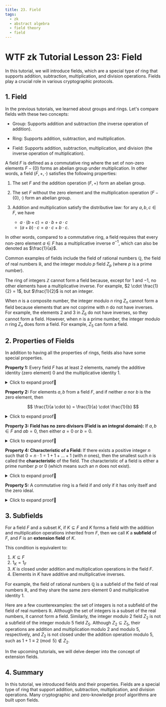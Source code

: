 ```yaml
---
title: 23. Field
tags:
  - zk
  - abstract algebra
  - field theory
  - field
---
```


# WTF zk Tutorial Lesson 23: Field

In this tutorial, we will introduce fields, which are a special type of ring that supports addition, subtraction, multiplication, and division operations. Fields play a crucial role in various cryptographic protocols.

## 1. Field

In the previous tutorials, we learned about groups and rings. Let's compare fields with these two concepts:

- Group: Supports addition and subtraction (the inverse operation of addition).

- Ring: Supports addition, subtraction, and multiplication.

- Field: Supports addition, subtraction, multiplication, and division (the inverse operation of multiplication).

A field $F$ is defined as a commutative ring where the set of non-zero elements $F-\{0\}$ forms an abelian group under multiplication. In other words, a field $(F, +, \cdot)$ satisfies the following properties:

1. The set $F$ and the addition operation $(F, +)$ form an abelian group.

2. The set $F$ without the zero element and the multiplication operation $(F-\{0\}, \cdot)$ form an abelian group.

3. Addition and multiplication satisfy the distributive law: for any $a, b, c \in F$, we have

    - $a \cdot (b + c) = a \cdot b + a \cdot c$
    - $(a + b) \cdot c = a \cdot c + b \cdot c$.

In other words, compared to a commutative ring, a field requires that every non-zero element $a \in F$ has a multiplicative inverse $a^{-1}$, which can also be denoted as $\frac{1}{a}$.

Common examples of fields include the field of rational numbers $\mathbb{Q}$, the field of real numbers $\mathbb{R}$, and the integer modulo $p$ field $Z_p$ (where $p$ is a prime number).

The ring of integers $\mathbb{Z}$ cannot form a field because, except for $1$ and $-1$, no other elements have a multiplicative inverse. For example, $2 \cdot \frac{1}{2} = 1$, but $\frac{1}{2}$ is not an integer.

When $n$ is a composite number, the integer modulo $n$ ring $Z_n$ cannot form a field because elements that are not coprime with $n$ do not have inverses. For example, the elements $2$ and $3$ in $Z_6$ do not have inverses, so they cannot form a field. However, when $n$ is a prime number, the integer modulo $n$ ring $Z_n$ does form a field. For example, $Z_5$ can form a field.

## 2. Properties of Fields

In addition to having all the properties of rings, fields also have some special properties.

**Property 1:** Every field $F$ has at least $2$ elements, namely the additive identity (zero element) $0$ and the multiplicative identity $1$.

<details><summary>Click to expand proof👀</summary>

By definition, fields have $0$ and $1$, and we need to prove that $0 \neq 1$. If $0 = 1$, then $F - \{0\}$ is an empty set, which cannot form a multiplicative group. Therefore, $0 \neq 1$, and every field $F$ has at least $2$ elements. Proof completed.

</details>

**Property 2:** For elements $a, b$ from a field $F$, and if neither $a$ nor $b$ is the zero element, then

$$
\frac{1}{a \cdot b} = \frac{1}{a} \cdot \frac{1}{b}
$$

<details><summary>Click to expand proof👀</summary>

To prove this proposition, we need to show that $a \cdot b$ and $\frac{1}{a} \cdot \frac{1}{b}$ are inverses of each other. According to the commutative law of multiplication, we have $a b \cdot \frac{1}{a} \cdot \frac{1}{b} = a \cdot \frac{1}{a} \cdot b \cdot \frac{1}{b} = 1 \cdot 1 = 1$. Therefore, $a \cdot b$ and $\frac{1}{a} \cdot \frac{1}{b}$ are inverses of each other. Proof completed.

</details>

**Property 3: Field has no zero divisors (Field is an integral domain):** If $a, b \in F$ and $ab = 0$, then either $a = 0$ or $b = 0$.

<details><summary>Click to expand proof👀</summary>

To prove this proposition, we assume that $a, b \in F$ and $ab = 0$. We need to show that either $a = 0$ or $b = 0$.

Suppose $a \neq 0$. Since $a$ is non-zero, it has a multiplicative inverse $a^{-1}$. Multiply both sides of the equation $ab = 0$ by $a^{-1}$ to get $a^{-1}(ab) = a^{-1} \cdot 0$. By the associative law of multiplication, we have $(a^{-1}a)b = 0$. Using the fact that $a^{-1}a = 1$, we have $1b = 0$. This implies that $b = 0$. 

Similarly, if $b \neq 0$, we can multiply both sides of the equation $ab = 0$ by $b^{-1}$ to obtain $a(b^{-1}b) = 0$. Using the fact that $b^{-1}b = 1$, we have $a1 = 0$, which implies that $a = 0$.

Therefore, either $a = 0$ or $b = 0$. Proof completed.

</details>

**Property 4: Characteristic of a Field:** If there exists a positive integer $n$ such that $0 = n \cdot 1 = 1 + 1 + ... + 1$ (with $n$ ones), then the smallest such $n$ is called the **characteristic** of the field. The characteristic of a field is either a prime number $p$ or $0$ (which means such an $n$ does not exist).

<details><summary>Click to expand proof👀</summary>

Assume that $n$ is a composite number, so there exist $a, b \in F$ such that $n = ab$. According to the definition of characteristic, we have $n \cdot 1 = 0$, which means $ab \cdot 1 = 0$. Therefore, we have $ab = 0$. According to Property 3 (field has no zero divisors), we have $a = 0$ or $b = 0$. This implies $n = ab = 0$, which contradicts the assumption. Therefore, $n$ cannot be a composite number.

When $n$ is a prime number $p$, the characteristic is $p$, such as $Z_5$.

For infinite fields, such as the field of rational numbers $R$, the characteristic does not exist, and $n = 0$.

</details>

**Property 5:** A commutative ring is a field if and only if it has only itself and the zero ideal.

<details><summary>Click to expand proof👀</summary>

**Sufficiency**

Let $R$ be a field and $I$ be an ideal of $R$, where $I$ is not equal to $\{0\}$. We need to prove that $I = R$.

First, we prove that the multiplicative identity $1$ of the field is in $I$. Since $I \neq \{0\}$, there exists an element $a \in I$ such that $a \neq 0$. Its inverse $a^{-1}$ exists and is in the field $R$. According to the absorption law of ideals, we have $aa^{-1} = 1 \in I$. Therefore, $1 \in I$.

Next, for any $b \in R$, according to the absorption law, we have $1 \cdot b = b \in I$, which means $R \subseteq I$. According to the definition of ideals, we have $I \subseteq R$. Therefore, $I = R$. Proof completed.

**Necessity**

Let $R$ be a commutative ring, and for every non-zero ideal $I$ of $R$, we have $I = R$. Consider a non-zero element $a$ in $R$. We will prove that there exists $a^{-1} \in R$ such that $a \cdot a^{-1} = a^{-1} \cdot a = 1$.

For any element $a$ in $R$, we consider the principal ideal generated by $a$: $I = (a) = \{ra \mid r \in R\}$. Since $I$ is not the zero ideal and $I = R$, there exists $b \in R$ such that $ab = 1$, which means $a^{-1} = b \in R$. Therefore, any element in the commutative ring $R$ has an inverse, and $R$ is a field. Proof completed.

</details>

## 3. Subfields

For a field $F$ and a subset $K$, if $K \subseteq F$ and $K$ forms a field with the addition and multiplication operations inherited from $F$, then we call $K$ a **subfield** of $F$, and $F$ is an **extension field** of $K$.

This condition is equivalent to:

1. $K \subseteq F$
2. $1_K = 1_F$
3. $K$ is closed under addition and multiplication operations in the field $F$.
4. Elements in $K$ have additive and multiplicative inverses.

For example, the field of rational numbers $\mathbb{Q}$ is a subfield of the field of real numbers $\mathbb{R}$, and they share the same zero element $0$ and multiplicative identity $1$.

Here are a few counterexamples: the set of integers is not a subfield of the field of real numbers $\mathbb{R}$. Although the set of integers is a subset of the real numbers, it cannot form a field. Similarly, the integer modulo $2$ field $Z_2$ is not a subfield of the integer modulo $5$ field $Z_5$. Although $Z_2 \subseteq Z_5$, their operations are addition and multiplication modulo $2$ and modulo $5$, respectively, and $Z_2$ is not closed under the addition operation modulo $5$, such as $1+1 \equiv 2 \pmod{5} \notin Z_2$.

In the upcoming tutorials, we will delve deeper into the concept of extension fields.

## 4. Summary

In this tutorial, we introduced fields and their properties. Fields are a special type of ring that support addition, subtraction, multiplication, and division operations. Many cryptographic and zero-knowledge proof algorithms are built upon fields.